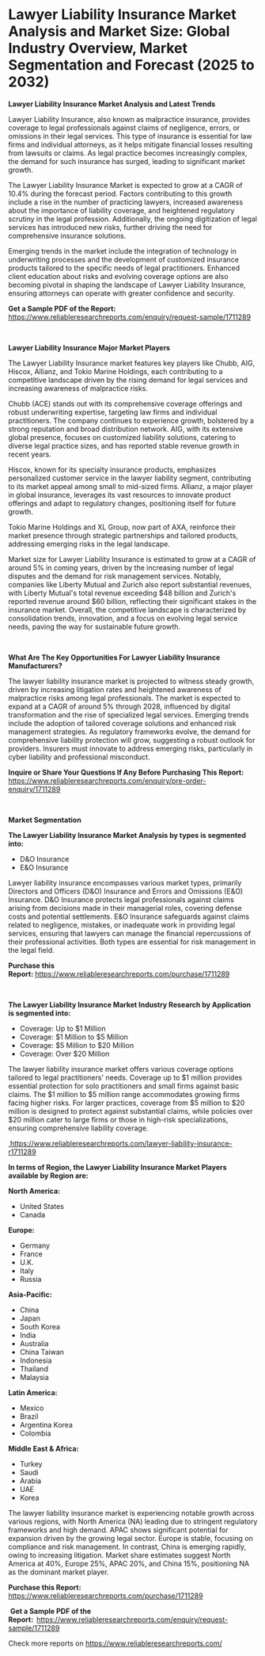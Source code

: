 <p><h1>Lawyer Liability Insurance Market Analysis and Market Size: Global Industry Overview, Market Segmentation and Forecast (2025 to 2032)</h1></p><p><strong>Lawyer Liability Insurance Market Analysis and Latest Trends</strong></p>
<p><p>Lawyer Liability Insurance, also known as malpractice insurance, provides coverage to legal professionals against claims of negligence, errors, or omissions in their legal services. This type of insurance is essential for law firms and individual attorneys, as it helps mitigate financial losses resulting from lawsuits or claims. As legal practice becomes increasingly complex, the demand for such insurance has surged, leading to significant market growth.</p><p>The Lawyer Liability Insurance Market is expected to grow at a CAGR of 10.4% during the forecast period. Factors contributing to this growth include a rise in the number of practicing lawyers, increased awareness about the importance of liability coverage, and heightened regulatory scrutiny in the legal profession. Additionally, the ongoing digitization of legal services has introduced new risks, further driving the need for comprehensive insurance solutions. </p><p>Emerging trends in the market include the integration of technology in underwriting processes and the development of customized insurance products tailored to the specific needs of legal practitioners. Enhanced client education about risks and evolving coverage options are also becoming pivotal in shaping the landscape of Lawyer Liability Insurance, ensuring attorneys can operate with greater confidence and security.</p></p>
<p><strong>Get a Sample PDF of the Report:&nbsp;</strong> <a href="https://www.reliableresearchreports.com/enquiry/request-sample/1711289?utm_campaign=3557&utm_medium=2&utm_source=Github&utm_content=ia&utm_term=27032025&utm_id=lawyer-liability-insurance">https://www.reliableresearchreports.com/enquiry/request-sample/1711289</a></p>
<p>&nbsp;</p>
<p><strong>Lawyer Liability Insurance Major Market Players</strong></p>
<p><p>The Lawyer Liability Insurance market features key players like Chubb, AIG, Hiscox, Allianz, and Tokio Marine Holdings, each contributing to a competitive landscape driven by the rising demand for legal services and increasing awareness of malpractice risks.</p><p>Chubb (ACE) stands out with its comprehensive coverage offerings and robust underwriting expertise, targeting law firms and individual practitioners. The company continues to experience growth, bolstered by a strong reputation and broad distribution network. AIG, with its extensive global presence, focuses on customized liability solutions, catering to diverse legal practice sizes, and has reported stable revenue growth in recent years.</p><p>Hiscox, known for its specialty insurance products, emphasizes personalized customer service in the lawyer liability segment, contributing to its market appeal among small to mid-sized firms. Allianz, a major player in global insurance, leverages its vast resources to innovate product offerings and adapt to regulatory changes, positioning itself for future growth.</p><p>Tokio Marine Holdings and XL Group, now part of AXA, reinforce their market presence through strategic partnerships and tailored products, addressing emerging risks in the legal landscape. </p><p>Market size for Lawyer Liability Insurance is estimated to grow at a CAGR of around 5% in coming years, driven by the increasing number of legal disputes and the demand for risk management services. Notably, companies like Liberty Mutual and Zurich also report substantial revenues, with Liberty Mutual's total revenue exceeding $48 billion and Zurich's reported revenue around $60 billion, reflecting their significant stakes in the insurance market. Overall, the competitive landscape is characterized by consolidation trends, innovation, and a focus on evolving legal service needs, paving the way for sustainable future growth.</p></p>
<p>&nbsp;</p>
<p><strong>What Are The Key Opportunities For Lawyer Liability Insurance Manufacturers?</strong></p>
<p><p>The lawyer liability insurance market is projected to witness steady growth, driven by increasing litigation rates and heightened awareness of malpractice risks among legal professionals. The market is expected to expand at a CAGR of around 5% through 2028, influenced by digital transformation and the rise of specialized legal services. Emerging trends include the adoption of tailored coverage solutions and enhanced risk management strategies. As regulatory frameworks evolve, the demand for comprehensive liability protection will grow, suggesting a robust outlook for providers. Insurers must innovate to address emerging risks, particularly in cyber liability and professional misconduct.</p></p>
<p><strong>Inquire or Share Your Questions If Any Before Purchasing This Report:</strong> <a href="https://www.reliableresearchreports.com/enquiry/pre-order-enquiry/1711289?utm_campaign=3557&utm_medium=2&utm_source=Github&utm_content=ia&utm_term=27032025&utm_id=lawyer-liability-insurance">https://www.reliableresearchreports.com/enquiry/pre-order-enquiry/1711289</a></p>
<p>&nbsp;</p>
<p><strong>Market Segmentation</strong></p>
<p><strong>The Lawyer Liability Insurance Market Analysis by types is segmented into:</strong></p>
<p><ul><li>D&O Insurance</li><li>E&O Insurance</li></ul></p>
<p><p>Lawyer liability insurance encompasses various market types, primarily Directors and Officers (D&O) Insurance and Errors and Omissions (E&O) Insurance. D&O Insurance protects legal professionals against claims arising from decisions made in their managerial roles, covering defense costs and potential settlements. E&O Insurance safeguards against claims related to negligence, mistakes, or inadequate work in providing legal services, ensuring that lawyers can manage the financial repercussions of their professional activities. Both types are essential for risk management in the legal field.</p></p>
<p><strong>Purchase this Report:&nbsp;</strong><a href="https://www.reliableresearchreports.com/purchase/1711289?utm_campaign=3557&utm_medium=2&utm_source=Github&utm_content=ia&utm_term=27032025&utm_id=lawyer-liability-insurance">https://www.reliableresearchreports.com/purchase/1711289</a></p>
<p>&nbsp;</p>
<p><strong>The Lawyer Liability Insurance Market Industry Research by Application is segmented into:</strong></p>
<p><ul><li>Coverage: Up to $1 Million</li><li>Coverage: $1 Million to $5 Million</li><li>Coverage: $5 Million to $20 Million</li><li>Coverage: Over $20 Million</li></ul></p>
<p><p>The lawyer liability insurance market offers various coverage options tailored to legal practitioners' needs. Coverage up to $1 million provides essential protection for solo practitioners and small firms against basic claims. The $1 million to $5 million range accommodates growing firms facing higher risks. For larger practices, coverage from $5 million to $20 million is designed to protect against substantial claims, while policies over $20 million cater to large firms or those in high-risk specializations, ensuring comprehensive liability coverage.</p></p>
<p><a href="https://www.reliableresearchreports.com/lawyer-liability-insurance-r1711289?utm_campaign=3557&utm_medium=2&utm_source=Github&utm_content=ia&utm_term=27032025&utm_id=lawyer-liability-insurance">&nbsp;https://www.reliableresearchreports.com/lawyer-liability-insurance-r1711289</a></p>
<p><strong>In terms of Region, the Lawyer Liability Insurance Market Players available by Region are:</strong></p>
<p>
    <p> <strong> North America: </strong>
        <ul>
            <li>United States</li>
            <li>Canada</li>
        </ul>
        </p> 
    <p> <strong> Europe: </strong>
        <ul>
            <li>Germany</li>
            <li>France</li>
            <li>U.K.</li>
            <li>Italy</li>
            <li>Russia</li>
        </ul>
        </p> 
    <p> <strong> Asia-Pacific: </strong>
        <ul>
            <li>China</li>
            <li>Japan</li>
            <li>South Korea</li>
            <li>India</li>
            <li>Australia</li>
            <li>China Taiwan</li>
            <li>Indonesia</li>
            <li>Thailand</li>
            <li>Malaysia</li>
        </ul>
        </p> 
    <p> <strong> Latin America: </strong>
        <ul>
            <li>Mexico</li>
            <li>Brazil</li>
            <li>Argentina Korea</li>
            <li>Colombia</li>
        </ul>
        </p> 
    <p> <strong> Middle East & Africa: </strong>
        <ul>
            <li>Turkey</li>
            <li>Saudi</li>
            <li>Arabia</li>
            <li>UAE</li>
            <li>Korea</li>
        </ul>
    </p>
    </p>
<p><p>The lawyer liability insurance market is experiencing notable growth across various regions, with North America (NA) leading due to stringent regulatory frameworks and high demand. APAC shows significant potential for expansion driven by the growing legal sector. Europe is stable, focusing on compliance and risk management. In contrast, China is emerging rapidly, owing to increasing litigation. Market share estimates suggest North America at 40%, Europe 25%, APAC 20%, and China 15%, positioning NA as the dominant market player.</p></p>
<p><strong>Purchase this Report: </strong><a href="https://www.reliableresearchreports.com/purchase/1711289?utm_campaign=3557&utm_medium=2&utm_source=Github&utm_content=ia&utm_term=27032025&utm_id=lawyer-liability-insurance">https://www.reliableresearchreports.com/purchase/1711289</a></p>
<p>&nbsp;<strong>Get a Sample PDF of the Report:&nbsp;&nbsp;</strong><a href="https://www.reliableresearchreports.com/enquiry/request-sample/1711289?utm_campaign=3557&utm_medium=2&utm_source=Github&utm_content=ia&utm_term=27032025&utm_id=lawyer-liability-insurance">https://www.reliableresearchreports.com/enquiry/request-sample/1711289</a></p>
<p><strong></strong></p>
<p>Check more reports on <a href="https://www.reliableresearchreports.com/?utm_campaign=3557&utm_medium=2&utm_source=Github&utm_content=ia&utm_term=27032025&utm_id=lawyer-liability-insurance">https://www.reliableresearchreports.com/</a></p>